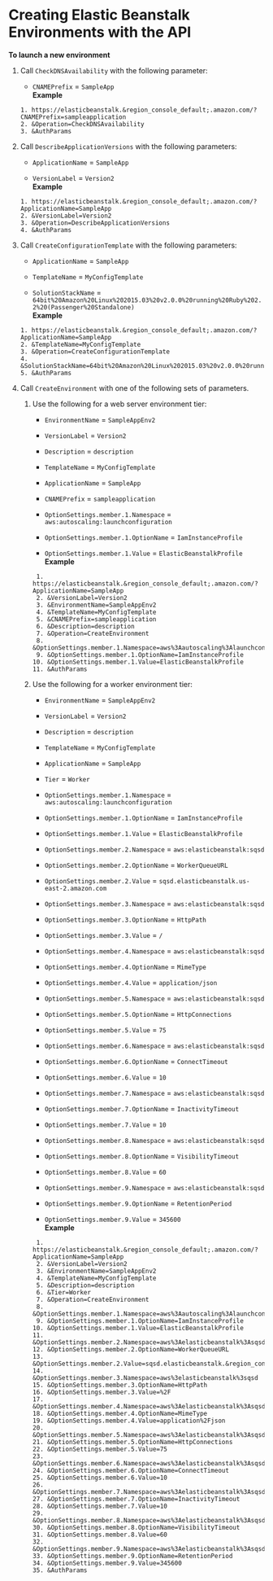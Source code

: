# Creating Elastic Beanstalk Environments with the API<a name="environments-create-api"></a>

**To launch a new environment**

1. Call `CheckDNSAvailability` with the following parameter:

   + `CNAMEPrefix` = `SampleApp`  
**Example**  

   ```
   1. https://elasticbeanstalk.&region_console_default;.amazon.com/?CNAMEPrefix=sampleapplication
   2. &Operation=CheckDNSAvailability
   3. &AuthParams
   ```

1. Call `DescribeApplicationVersions` with the following parameters:

   + `ApplicationName` = `SampleApp`

   + `VersionLabel` = `Version2`  
**Example**  

   ```
   1. https://elasticbeanstalk.&region_console_default;.amazon.com/?ApplicationName=SampleApp
   2. &VersionLabel=Version2
   3. &Operation=DescribeApplicationVersions
   4. &AuthParams
   ```

1. Call `CreateConfigurationTemplate` with the following parameters:

   + `ApplicationName` = `SampleApp`

   + `TemplateName` = `MyConfigTemplate`

   + `SolutionStackName` = `64bit%20Amazon%20Linux%202015.03%20v2.0.0%20running%20Ruby%202.2%20(Passenger%20Standalone)`  
**Example**  

   ```
   1. https://elasticbeanstalk.&region_console_default;.amazon.com/?ApplicationName=SampleApp
   2. &TemplateName=MyConfigTemplate
   3. &Operation=CreateConfigurationTemplate
   4. &SolutionStackName=64bit%20Amazon%20Linux%202015.03%20v2.0.0%20running%20Ruby%202.2%20(Passenger%20Standalone)
   5. &AuthParams
   ```

1. Call `CreateEnvironment` with one of the following sets of parameters\.

   1. Use the following for a web server environment tier:

      + `EnvironmentName` = `SampleAppEnv2`

      + `VersionLabel` = `Version2`

      + `Description` = `description`

      + `TemplateName` = `MyConfigTemplate`

      + `ApplicationName` = `SampleApp`

      + `CNAMEPrefix` = `sampleapplication`

      + `OptionSettings.member.1.Namespace` = `aws:autoscaling:launchconfiguration`

      + `OptionSettings.member.1.OptionName` = `IamInstanceProfile`

      + `OptionSettings.member.1.Value` = `ElasticBeanstalkProfile`  
**Example**  

      ```
       1. https://elasticbeanstalk.&region_console_default;.amazon.com/?ApplicationName=SampleApp
       2. &VersionLabel=Version2
       3. &EnvironmentName=SampleAppEnv2
       4. &TemplateName=MyConfigTemplate
       5. &CNAMEPrefix=sampleapplication
       6. &Description=description
       7. &Operation=CreateEnvironment
       8. &OptionSettings.member.1.Namespace=aws%3Aautoscaling%3Alaunchconfiguration
       9. &OptionSettings.member.1.OptionName=IamInstanceProfile
      10. &OptionSettings.member.1.Value=ElasticBeanstalkProfile
      11. &AuthParams
      ```

   1. Use the following for a worker environment tier:

      + `EnvironmentName` = `SampleAppEnv2`

      + `VersionLabel` = `Version2`

      + `Description` = `description`

      + `TemplateName` = `MyConfigTemplate`

      + `ApplicationName` = `SampleApp`

      + `Tier` = `Worker`

      + `OptionSettings.member.1.Namespace` = `aws:autoscaling:launchconfiguration`

      + `OptionSettings.member.1.OptionName` = `IamInstanceProfile`

      + `OptionSettings.member.1.Value` = `ElasticBeanstalkProfile`

      + `OptionSettings.member.2.Namespace` = `aws:elasticbeanstalk:sqsd`

      + `OptionSettings.member.2.OptionName` = `WorkerQueueURL`

      + `OptionSettings.member.2.Value` = `sqsd.elasticbeanstalk.us-east-2.amazon.com`

      + `OptionSettings.member.3.Namespace` = `aws:elasticbeanstalk:sqsd`

      + `OptionSettings.member.3.OptionName` = `HttpPath`

      + `OptionSettings.member.3.Value` = `/`

      + `OptionSettings.member.4.Namespace` = `aws:elasticbeanstalk:sqsd`

      + `OptionSettings.member.4.OptionName` = `MimeType`

      + `OptionSettings.member.4.Value` = `application/json`

      + `OptionSettings.member.5.Namespace` = `aws:elasticbeanstalk:sqsd`

      + `OptionSettings.member.5.OptionName` = `HttpConnections`

      + `OptionSettings.member.5.Value` = `75`

      + `OptionSettings.member.6.Namespace` = `aws:elasticbeanstalk:sqsd`

      + `OptionSettings.member.6.OptionName` = `ConnectTimeout`

      + `OptionSettings.member.6.Value` = `10`

      + `OptionSettings.member.7.Namespace` = `aws:elasticbeanstalk:sqsd`

      + `OptionSettings.member.7.OptionName` = `InactivityTimeout`

      + `OptionSettings.member.7.Value` = `10`

      + `OptionSettings.member.8.Namespace` = `aws:elasticbeanstalk:sqsd`

      + `OptionSettings.member.8.OptionName` = `VisibilityTimeout`

      + `OptionSettings.member.8.Value` = `60`

      + `OptionSettings.member.9.Namespace` = `aws:elasticbeanstalk:sqsd`

      + `OptionSettings.member.9.OptionName` = `RetentionPeriod`

      + `OptionSettings.member.9.Value` = `345600`  
**Example**  

      ```
       1. https://elasticbeanstalk.&region_console_default;.amazon.com/?ApplicationName=SampleApp
       2. &VersionLabel=Version2
       3. &EnvironmentName=SampleAppEnv2
       4. &TemplateName=MyConfigTemplate
       5. &Description=description
       6. &Tier=Worker
       7. &Operation=CreateEnvironment
       8. &OptionSettings.member.1.Namespace=aws%3Aautoscaling%3Alaunchconfiguration
       9. &OptionSettings.member.1.OptionName=IamInstanceProfile
      10. &OptionSettings.member.1.Value=ElasticBeanstalkProfile
      11. &OptionSettings.member.2.Namespace=aws%3Aelasticbeanstalk%3Asqsd
      12. &OptionSettings.member.2.OptionName=WorkerQueueURL
      13. &OptionSettings.member.2.Value=sqsd.elasticbeanstalk.&region_console_default;.amazon.com
      14. &OptionSettings.member.3.Namespace=aws%3elasticbeanstalk%3sqsd
      15. &OptionSettings.member.3.OptionName=HttpPath
      16. &OptionSettings.member.3.Value=%2F
      17. &OptionSettings.member.4.Namespace=aws%3Aelasticbeanstalk%3Asqsd
      18. &OptionSettings.member.4.OptionName=MimeType
      19. &OptionSettings.member.4.Value=application%2Fjson
      20. &OptionSettings.member.5.Namespace=aws%3Aelasticbeanstalk%3Asqsd
      21. &OptionSettings.member.5.OptionName=HttpConnections
      22. &OptionSettings.member.5.Value=75
      23. &OptionSettings.member.6.Namespace=aws%3Aelasticbeanstalk%3Asqsd
      24. &OptionSettings.member.6.OptionName=ConnectTimeout
      25. &OptionSettings.member.6.Value=10
      26. &OptionSettings.member.7.Namespace=aws%3Aelasticbeanstalk%3Asqsd
      27. &OptionSettings.member.7.OptionName=InactivityTimeout
      28. &OptionSettings.member.7.Value=10
      29. &OptionSettings.member.8.Namespace=aws%3Aelasticbeanstalk%3Asqsd
      30. &OptionSettings.member.8.OptionName=VisibilityTimeout
      31. &OptionSettings.member.8.Value=60
      32. &OptionSettings.member.9.Namespace=aws%3Aelasticbeanstalk%3Asqsd
      33. &OptionSettings.member.9.OptionName=RetentionPeriod
      34. &OptionSettings.member.9.Value=345600
      35. &AuthParams
      ```